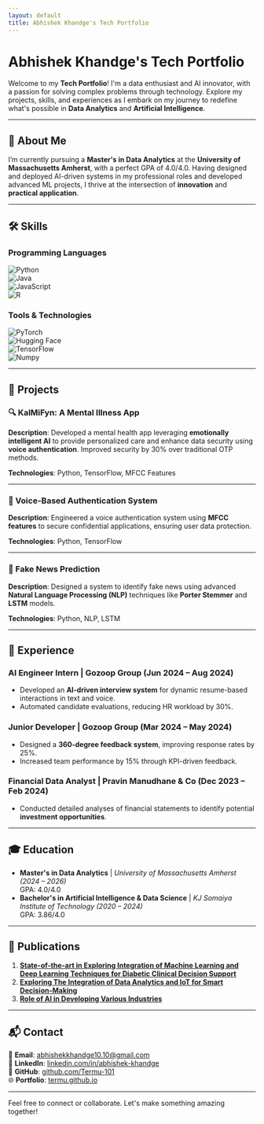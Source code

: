 ```yaml
---
layout: default
title: Abhishek Khandge's Tech Portfolio
---
```


# Abhishek Khandge's Tech Portfolio  

Welcome to my **Tech Portfolio**! I'm a data enthusiast and AI innovator, with a passion for solving complex problems through technology. Explore my projects, skills, and experiences as I embark on my journey to redefine what's possible in **Data Analytics** and **Artificial Intelligence**.  

---

## 🌟 About Me  

I’m currently pursuing a **Master's in Data Analytics** at the **University of Massachusetts Amherst**, with a perfect GPA of 4.0/4.0. Having designed and deployed AI-driven systems in my professional roles and developed advanced ML projects, I thrive at the intersection of **innovation** and **practical application**.  

---

## 🛠️ Skills  

### Programming Languages  
![Python](https://img.shields.io/badge/-Python-3776AB?style=flat&logo=python&logoColor=white)  
![Java](https://img.shields.io/badge/-Java-007396?style=flat&logo=java&logoColor=white)  
![JavaScript](https://img.shields.io/badge/-JavaScript-F7DF1E?style=flat&logo=javascript&logoColor=black)  
![R](https://img.shields.io/badge/-R-276DC3?style=flat&logo=r&logoColor=white)  

### Tools & Technologies  
![PyTorch](https://img.shields.io/badge/-PyTorch-EE4C2C?style=flat&logo=pytorch&logoColor=white)  
![Hugging Face](https://img.shields.io/badge/-HuggingFace-FEAA2D?style=flat&logo=huggingface&logoColor=black)  
![TensorFlow](https://img.shields.io/badge/-TensorFlow-FF6F00?style=flat&logo=tensorflow&logoColor=white)  
![Numpy](https://img.shields.io/badge/-NumPy-013243?style=flat&logo=numpy&logoColor=white)  

---

## 📂 Projects  

### 🔍 KalMiFyn: A Mental Illness App  
**Description**: Developed a mental health app leveraging **emotionally intelligent AI** to provide personalized care and enhance data security using **voice authentication**. Improved security by 30% over traditional OTP methods.  

**Technologies**: Python, TensorFlow, MFCC Features  

---

### 🔐 Voice-Based Authentication System  
**Description**: Engineered a voice authentication system using **MFCC features** to secure confidential applications, ensuring user data protection.  

**Technologies**: Python, TensorFlow  

---

### 📰 Fake News Prediction  
**Description**: Designed a system to identify fake news using advanced **Natural Language Processing (NLP)** techniques like **Porter Stemmer** and **LSTM** models.  

**Technologies**: Python, NLP, LSTM  

---

## 💼 Experience  

### **AI Engineer Intern** | Gozoop Group (Jun 2024 – Aug 2024)  
- Developed an **AI-driven interview system** for dynamic resume-based interactions in text and voice.  
- Automated candidate evaluations, reducing HR workload by 30%.  

### **Junior Developer** | Gozoop Group (Mar 2024 – May 2024)  
- Designed a **360-degree feedback system**, improving response rates by 25%.  
- Increased team performance by 15% through KPI-driven feedback.  

### **Financial Data Analyst** | Pravin Manudhane & Co (Dec 2023 – Feb 2024)  
- Conducted detailed analyses of financial statements to identify potential **investment opportunities**.  

---

## 🎓 Education  

- **Master's in Data Analytics** | *University of Massachusetts Amherst (2024 – 2026)*  
  GPA: 4.0/4.0  
- **Bachelor's in Artificial Intelligence & Data Science** | *KJ Somaiya Institute of Technology (2020 – 2024)*  
  GPA: 3.86/4.0  

---

## 📜 Publications  

1. [**State-of-the-art in Exploring Integration of Machine Learning and Deep Learning Techniques for Diabetic Clinical Decision Support**](https://ieeexplore.ieee.org/document/10454941)  
2. [**Exploring The Integration of Data Analytics and IoT for Smart Decision-Making**](https://ieeexplore.ieee.org/document/10454934)  
3. [**Role of AI in Developing Various Industries**](https://www.jetir.org/view?paper=JETIR2402064)  

---

## 📬 Contact  

📧 **Email**: [abhishekkhandge10.10@gmail.com](mailto:abhishekkhandge10.10@gmail.com)  
🔗 **LinkedIn**: [linkedin.com/in/abhishek-khandge](https://linkedin.com/in/abhishek-khandge)  
💼 **GitHub**: [github.com/Termu-101](https://github.com/Termu-101)  
🌐 **Portfolio**: [termu.github.io](https://termu.github.io)  

---

Feel free to connect or collaborate. Let's make something amazing together!
